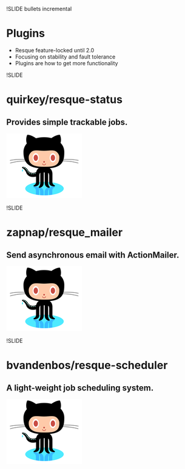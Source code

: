 !SLIDE bullets incremental

# Plugins

* Resque feature-locked until 2.0
* Focusing on stability and fault tolerance
* Plugins are how to get more functionality

!SLIDE

# quirkey/resque-status

## Provides simple trackable jobs.

![octocat](octocat.png)

!SLIDE

# zapnap/resque_mailer

## Send asynchronous email with ActionMailer.

![octocat](octocat.png)

!SLIDE

# bvandenbos/resque-scheduler

## A light-weight job scheduling system.

![octocat](octocat.png)